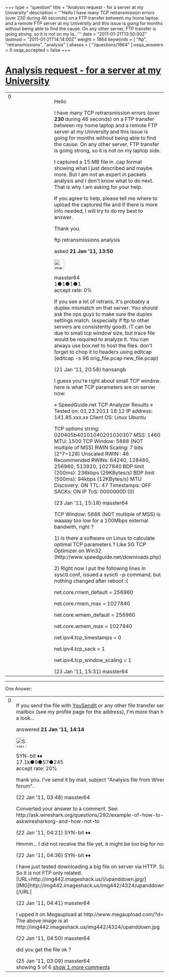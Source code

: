 +++
type = "question"
title = "Analysis request - for a server at my University"
description = '''Hello I have many TCP retransmission errors (over 230 during 46 seconds) on a FTP transfer between my home laptop and a remote FTP server at my University and this issue is going for months without being able to find the cause. On any other server, FTP transfer is going strong, so it is not on my la...'''
date = "2011-01-21T13:50:00Z"
lastmod = "2011-01-21T14:14:00Z"
weight = 1864
keywords = [ "ftp", "retransmissions", "analysis" ]
aliases = [ "/questions/1864" ]
osqa_answers = 0
osqa_accepted = false
+++

<div class="headNormal">

# [Analysis request - for a server at my University](/questions/1864/analysis-request-for-a-server-at-my-university)

</div>

<div id="main-body">

<div id="askform">

<table id="question-table" style="width:100%;"><colgroup><col style="width: 50%" /><col style="width: 50%" /></colgroup><tbody><tr class="odd"><td style="width: 30px; vertical-align: top"><div class="vote-buttons"><div id="post-1864-score" class="post-score" title="current number of votes">0</div><div id="favorite-count" class="favorite-count"></div></div></td><td><div id="item-right"><div class="question-body"><p>Hello</p><p>I have many TCP retransmission errors (over <strong>230</strong> during 46 seconds) on a FTP transfer between my home laptop and a remote FTP server at my University and this issue is going for months without being able to find the cause. On any other server, FTP transfer is going strong, so it is not on my laptop side.</p><p>I captured a 15 MB file in .cap format showing what I just described and maybe more. But I am not an expert in packets analysis and I don't know what to do next. That is why I am asking for your help.</p><p>If you agree to help, please tell me where to upload the captured file and if there is more info needed, I will try to do my best to answer.</p><p>Thank you.</p></div><div id="question-tags" class="tags-container tags">ftp retransmissions analysis</div><div id="question-controls" class="post-controls"></div><div class="post-update-info-container"><div class="post-update-info post-update-info-user"><p>asked <strong>21 Jan '11, 13:50</strong></p><img src="https://secure.gravatar.com/avatar/56983276cbf323b8225333d615cc96dc?s=32&amp;d=identicon&amp;r=g" class="gravatar" width="32" height="32" alt="masster64&#39;s gravatar image" /><p>masster64<br />
<span class="score" title="1 reputation points">1</span><span title="1 badges"><span class="badge1">●</span><span class="badgecount">1</span></span><span title="1 badges"><span class="silver">●</span><span class="badgecount">1</span></span><span title="1 badges"><span class="bronze">●</span><span class="badgecount">1</span></span><br />
<span class="accept_rate" title="Rate of the user&#39;s accepted answers">accept rate:</span> <span title="masster64 has no accepted answers">0%</span></p></div></div><div id="comments-container-1864" class="comments-container"><span id="1868"></span><div id="comment-1868" class="comment"><div id="post-1868-score" class="comment-score"></div><div class="comment-text"><p>If you see a lot of retrans, it's probably a duplex mismatch on that server. You should ask the ops guys to make sure the duplex settings match. (especially if ftp to other servers are consistently good). IT can be due to small tcp window size, but trace file would be required to analyze it. You can always use box.net to host the files. don't forget to chop it to headers using editcap (editcap -s 96 orig_file.pcap new_file.pcap)</p></div><div id="comment-1868-info" class="comment-info"><span class="comment-age">(21 Jan '11, 20:58)</span> hansangb</div></div><span id="1899"></span><div id="comment-1899" class="comment"><div id="post-1899-score" class="comment-score"></div><div class="comment-text"><p>I guess you're right about small TCP window. here is what TCP parameters are on server now:</p><p>« SpeedGuide.net TCP Analyzer Results » Tested on: 01.23.2011 18:12 IP address: 141.85.xxx.xx Client OS: Linux Ubuntu</p><p>TCP options string: 020405b40101040201030307 MSS: 1460 MTU: 1500 TCP Window: 5888 (NOT multiple of MSS) RWIN Scaling: 7 bits (2^7=128) Unscaled RWIN : 46 Recommended RWINs: 64240, 128480, 256960, 513920, 1027840 BDP limit (200ms): 236kbps (29KBytes/s) BDP limit (500ms): 94kbps (12KBytes/s) MTU Discovery: ON TTL: 47 Timestamps: OFF SACKs: ON IP ToS: 00000000 (0)</p></div><div id="comment-1899-info" class="comment-info"><span class="comment-age">(23 Jan '11, 15:18)</span> masster64</div></div><span id="1900"></span><div id="comment-1900" class="comment"><div id="post-1900-score" class="comment-score"></div><div class="comment-text"><p>TCP Window: 5888 (NOT multiple of MSS) is waaaay too low for a 100Mbps external bandwith, right ?</p><p>1) Is there a software on Linux to calculate optimal TCP parameters ? Like SG TCP Optimizer on Win32 (http://www.speedguide.net/downloads.php)</p><p>2) Right now I put the following lines in sysctl.conf, issued a sysctl -p command, but nothing changed after reboot :(</p><p>net.core.rmem_default = 256960</p><p>net.core.rmem_max = 1027840</p><p>net.core.wmem_default = 256960</p><p>net.core.wmem_max = 1027840</p><p>net.ipv4.tcp_timestamps = 0</p><p>net.ipv4.tcp_sack = 1</p><p>net.ipv4.tcp_window_scaling = 1</p></div><div id="comment-1900-info" class="comment-info"><span class="comment-age">(23 Jan '11, 15:31)</span> masster64</div></div></div><div id="comment-tools-1864" class="comment-tools"></div><div class="clear"></div><div id="comment-1864-form-container" class="comment-form-container"></div><div class="clear"></div></div></td></tr></tbody></table>

------------------------------------------------------------------------

<div class="tabBar">

<span id="sort-top"></span>

<div class="headQuestions">

One Answer:

</div>

</div>

<span id="1865"></span>

<div id="answer-container-1865" class="answer">

<table style="width:100%;"><colgroup><col style="width: 50%" /><col style="width: 50%" /></colgroup><tbody><tr class="odd"><td style="width: 30px; vertical-align: top"><div class="vote-buttons"><div id="post-1865-score" class="post-score" title="current number of votes">0</div></div></td><td><div class="item-right"><div class="answer-body"><p>If you send the file with <a href="http://www.yousendit.com">YouSendIt</a> or any other file transfer service to my mailbox (see my profile page for the address), I'm more than happy to have a look...</p></div><div class="answer-controls post-controls"></div><div class="post-update-info-container"><div class="post-update-info post-update-info-user"><p>answered <strong>21 Jan '11, 14:14</strong></p><img src="https://secure.gravatar.com/avatar/7901a94d8fdd1f9f47cda9a32fcfa177?s=32&amp;d=identicon&amp;r=g" class="gravatar" width="32" height="32" alt="SYN-bit&#39;s gravatar image" /><p>SYN-bit ♦♦<br />
<span class="score" title="17094 reputation points"><span>17.1k</span></span><span title="9 badges"><span class="badge1">●</span><span class="badgecount">9</span></span><span title="57 badges"><span class="silver">●</span><span class="badgecount">57</span></span><span title="245 badges"><span class="bronze">●</span><span class="badgecount">245</span></span><br />
<span class="accept_rate" title="Rate of the user&#39;s accepted answers">accept rate:</span> <span title="SYN-bit has 174 accepted answers">20%</span></p></div></div><div id="comments-container-1865" class="comments-container"><span id="1874"></span><div id="comment-1874" class="comment"><div id="post-1874-score" class="comment-score"></div><div class="comment-text"><p>thank you. I've send it by mail, subject "Analysis file from Wireshark forum".</p></div><div id="comment-1874-info" class="comment-info"><span class="comment-age">(22 Jan '11, 03:48)</span> masster64</div></div><span id="1875"></span><div id="comment-1875" class="comment"><div id="post-1875-score" class="comment-score"></div><div class="comment-text"><p>Converted your answer to a comment. See: http://ask.wireshark.org/questions/292/example-of-how-to-use-askwiresharkorg-and-how-not-to</p></div><div id="comment-1875-info" class="comment-info"><span class="comment-age">(22 Jan '11, 04:21)</span> SYN-bit ♦♦</div></div><span id="1876"></span><div id="comment-1876" class="comment"><div id="post-1876-score" class="comment-score"></div><div class="comment-text"><p>Hmmm... I did not receive the file yet, it might be too big for normal mail.</p></div><div id="comment-1876-info" class="comment-info"><span class="comment-age">(22 Jan '11, 04:36)</span> SYN-bit ♦♦</div></div><span id="1877"></span><div id="comment-1877" class="comment"><div id="post-1877-score" class="comment-score"></div><div class="comment-text"><p>I have just tested downloading a big file on server via HTTP. Same issue. So it is not FTP only related. [URL=http://img442.imageshack.us/i/upanddown.jpg/][IMG]http://img442.imageshack.us/img442/4324/upanddown.th.jpg[/IMG][/URL]</p></div><div id="comment-1877-info" class="comment-info"><span class="comment-age">(22 Jan '11, 04:41)</span> masster64</div></div><span id="1878"></span><div id="comment-1878" class="comment"><div id="post-1878-score" class="comment-score"></div><div class="comment-text"><p>I upped it on Megaupload at http://www.megaupload.com/?d=XOLJ929N The above image is at http://img442.imageshack.us/img442/4324/upanddown.jpg</p></div><div id="comment-1878-info" class="comment-info"><span class="comment-age">(22 Jan '11, 04:50)</span> masster64</div></div><span id="1915"></span><div id="comment-1915" class="comment not_top_scorer"><div id="post-1915-score" class="comment-score"></div><div class="comment-text"><p>did you get the file ok ?</p></div><div id="comment-1915-info" class="comment-info"><span class="comment-age">(25 Jan '11, 03:09)</span> masster64</div></div></div><div id="comment-tools-1865" class="comment-tools"><span class="comments-showing"> showing 5 of 6 </span> <a href="#" class="show-all-comments-link">show 1 more comments</a></div><div class="clear"></div><div id="comment-1865-form-container" class="comment-form-container"></div><div class="clear"></div></div></td></tr></tbody></table>

</div>

<div class="paginator-container-left">

</div>

</div>

</div>

